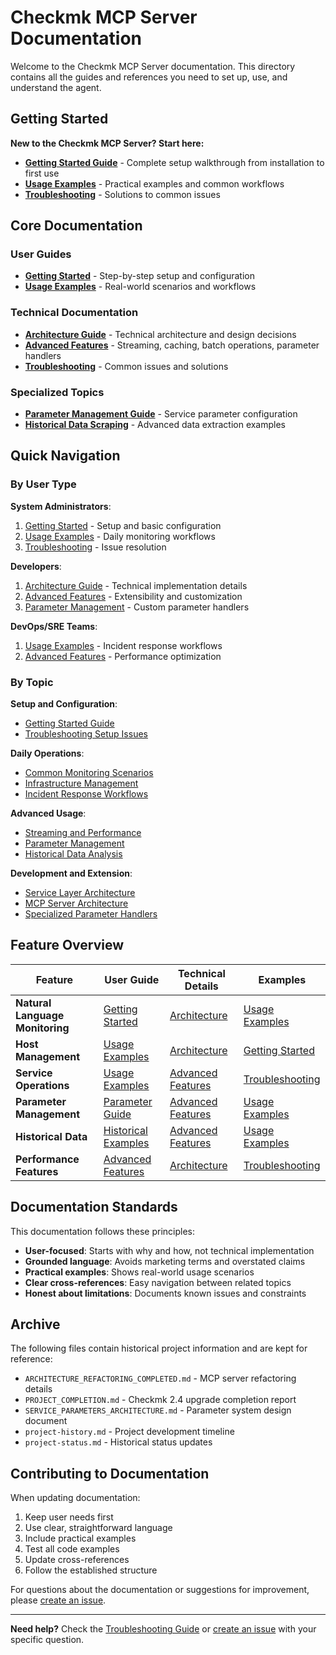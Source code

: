# Checkmk MCP Server Documentation

Welcome to the Checkmk MCP Server documentation. This directory contains all the guides and references you need to set up, use, and understand the agent.

## Getting Started

**New to the Checkmk MCP Server? Start here:**

- **[Getting Started Guide](getting-started.md)** - Complete setup walkthrough from installation to first use
- **[Usage Examples](USAGE_EXAMPLES.md)** - Practical examples and common workflows
- **[Troubleshooting](troubleshooting.md)** - Solutions to common issues

## Core Documentation

### User Guides
- **[Getting Started](getting-started.md)** - Step-by-step setup and configuration
- **[Usage Examples](USAGE_EXAMPLES.md)** - Real-world scenarios and workflows

### Technical Documentation
- **[Architecture Guide](architecture.md)** - Technical architecture and design decisions
- **[Advanced Features](ADVANCED_FEATURES.md)** - Streaming, caching, batch operations, parameter handlers
- **[Troubleshooting](troubleshooting.md)** - Common issues and solutions

### Specialized Topics
- **[Parameter Management Guide](PARAMETER_MANAGEMENT_GUIDE.md)** - Service parameter configuration
- **[Historical Data Scraping](historical_scraping_examples.md)** - Advanced data extraction examples

## Quick Navigation

### By User Type

**System Administrators**:
1. [Getting Started](getting-started.md) - Setup and basic configuration
2. [Usage Examples](USAGE_EXAMPLES.md) - Daily monitoring workflows
3. [Troubleshooting](troubleshooting.md) - Issue resolution

**Developers**:
1. [Architecture Guide](architecture.md) - Technical implementation details
2. [Advanced Features](ADVANCED_FEATURES.md) - Extensibility and customization
3. [Parameter Management](PARAMETER_MANAGEMENT_GUIDE.md) - Custom parameter handlers

**DevOps/SRE Teams**:
1. [Usage Examples](USAGE_EXAMPLES.md) - Incident response workflows
2. [Advanced Features](ADVANCED_FEATURES.md) - Performance optimization

### By Topic

**Setup and Configuration**:
- [Getting Started Guide](getting-started.md)
- [Troubleshooting Setup Issues](troubleshooting.md#installation-issues)

**Daily Operations**:
- [Common Monitoring Scenarios](USAGE_EXAMPLES.md#common-monitoring-scenarios)
- [Infrastructure Management](USAGE_EXAMPLES.md#infrastructure-management-tasks)
- [Incident Response Workflows](USAGE_EXAMPLES.md)

**Advanced Usage**:
- [Streaming and Performance](ADVANCED_FEATURES.md#streaming-support)
- [Parameter Management](PARAMETER_MANAGEMENT_GUIDE.md)
- [Historical Data Analysis](historical_scraping_examples.md)

**Development and Extension**:
- [Service Layer Architecture](architecture.md#service-layer-architecture)
- [MCP Server Architecture](architecture.md#mcp-server-architecture)
- [Specialized Parameter Handlers](ADVANCED_FEATURES.md#specialized-parameter-handlers)

## Feature Overview

| Feature                         | User Guide                                                            | Technical Details                                                        | Examples                                                |
| ------------------------------- | --------------------------------------------------------------------- | ------------------------------------------------------------------------ | ------------------------------------------------------- |
| **Natural Language Monitoring** | [Getting Started](getting-started.md#step-5-first-monitoring-queries) | [Architecture](architecture.md)                                          | [Usage Examples](USAGE_EXAMPLES.md)                     |
| **Host Management**             | [Usage Examples](USAGE_EXAMPLES.md#infrastructure-management-tasks)   | [Architecture](architecture.md#service-implementations)                  | [Getting Started](getting-started.md)                   |
| **Service Operations**          | [Usage Examples](USAGE_EXAMPLES.md#common-monitoring-scenarios)       | [Advanced Features](ADVANCED_FEATURES.md)                                | [Troubleshooting](troubleshooting.md)                   |
| **Parameter Management**        | [Parameter Guide](PARAMETER_MANAGEMENT_GUIDE.md)                      | [Advanced Features](ADVANCED_FEATURES.md#specialized-parameter-handlers) | [Usage Examples](USAGE_EXAMPLES.md)                     |
| **Historical Data**             | [Historical Examples](historical_scraping_examples.md)                | [Advanced Features](ADVANCED_FEATURES.md)                                | [Usage Examples](USAGE_EXAMPLES.md)                     |
| **Performance Features**        | [Advanced Features](ADVANCED_FEATURES.md)                             | [Architecture](architecture.md#performance-characteristics)              | [Troubleshooting](troubleshooting.md#high-memory-usage) |

## Documentation Standards

This documentation follows these principles:
- **User-focused**: Starts with why and how, not technical implementation
- **Grounded language**: Avoids marketing terms and overstated claims
- **Practical examples**: Shows real-world usage scenarios
- **Clear cross-references**: Easy navigation between related topics
- **Honest about limitations**: Documents known issues and constraints

## Archive

The following files contain historical project information and are kept for reference:
- `ARCHITECTURE_REFACTORING_COMPLETED.md` - MCP server refactoring details
- `PROJECT_COMPLETION.md` - Checkmk 2.4 upgrade completion report
- `SERVICE_PARAMETERS_ARCHITECTURE.md` - Parameter system design document
- `project-history.md` - Project development timeline
- `project-status.md` - Historical status updates

## Contributing to Documentation

When updating documentation:
1. Keep user needs first
2. Use clear, straightforward language
3. Include practical examples
4. Test all code examples
5. Update cross-references
6. Follow the established structure

For questions about the documentation or suggestions for improvement, please [create an issue](../../issues).

---

**Need help?** Check the [Troubleshooting Guide](troubleshooting.md) or [create an issue](../../issues) with your specific question.